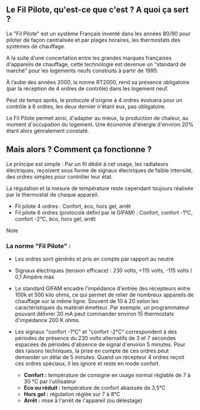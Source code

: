 ## Le Fil Pilote, qu'est-ce que c'est ? A quoi ça sert ?
Le "Fil Pilote" est un système Français inventé dans les années 80/90 pour piloter de façon centralisée et par plages horaires, les thermostats des systèmes de chauffage.

A la suite d'une concertation entre les grandes marques françaises d'appareils de chauffage, cette technologie est devenue un "standard de marché" pour les logements neufs construits à partir de 1995.

À l’aube des années 2000, la norme RT2000, rend sa présence obligatoire (par la réception de 4 ordres de contrôle) dans les logement neuf.

Peut de temps après, le protocole d'origine à 4 ordres évoluera pour un contrôle à 6 ordres, les deux dernier n'étant eux, pas obligatoire.

Le Fil Pilote permet ainsi, d'adapter au mieux, la production de chaleur, au moment d'occupation du logement. Une économie d'énergie d'environ 20% étant alors génralement constaté.

## Mais alors ? Comment ça fonctionne ?
Le principe est simple : Par un fil dédié à cet usage, les radiateurs électriques, reçoivent sous forme de signaux électriques de faible intensité, des ordres simples pour contrôler leur état.

La régulation et la mesure de température reste cependant toujours réalisée par le thermostat de chaque appareil. 
- Fil pilote 4 ordres : Confort, éco, hors gel, arrêt
- Fil pilote 6 ordres (protocole défini par le GIFAM) : Confort, confort -1°C, confort -2°C, éco, hors gel, arrêt

> [!NOTE]
> ### La norme "Fil Pilote" :
> - Les ordres sont générés et pris en compte par rapport au neutre
> - Signaux électriques (tension efficace) : 230 volts, +115 volts, -115 volts / 0,1 Ampère max
> - Le standard GIFAM encadre l'impédance d'entrée des récepteurs entre 100k et 500 kilo ohms, ce qui permet de relier de nombreux appareils de chauffage sur la même ligne. Souvent de 10 à 20 selon les caractéristiques du matériel émetteur. Par exemple, un programmateur pouvant délivrer 30 mA peut commander environ 15 thermostats d'impédance 200 K ohms.
> - Les signaux "confort -1°C" et "confort -2°C" correspondent à des périodes de présence du 230 volts alternatifs de 3 et 7 secondes espacées de périodes d'absence de signal d'environ 5 minutes. Pour des raisons techniques, la prise en compte de ces ordres peut demander un délai de 5 minutes. Quand un récepteur 4 ordres reçoit ces ordres spéciaux, il les ignore et reste en mode confort.
>
>   - __Confort :__ température de consigne en usage normal réglable de 7 à 30 °C par l'utilisateur
>   - __Eco ou réduit :__ température de confort abaissée de 3,5°C
>   - __Hors gel :__ régulation réglée sur 7 à 8°C
>   - __Arrêt :__ mise à l'arrêt de l'appareil (ou délestage)